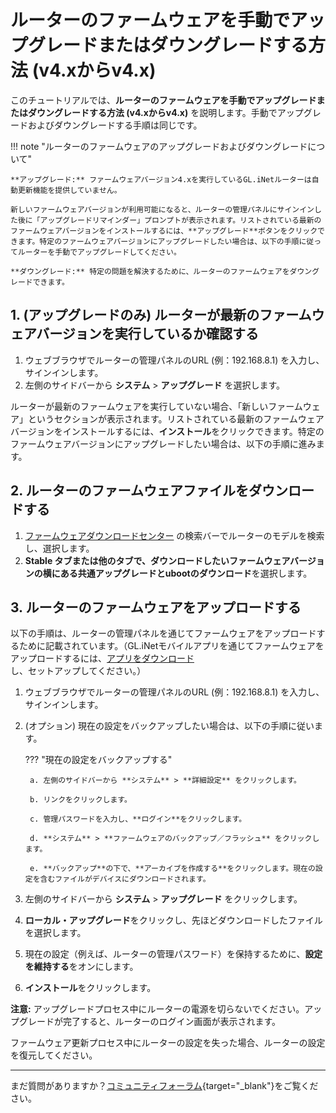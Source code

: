 # ルーターのファームウェアを手動でアップグレードまたはダウングレードする方法 (v4.xからv4.x)

このチュートリアルでは、**ルーターのファームウェアを手動でアップグレードまたはダウングレードする方法 (v4.xからv4.x)** を説明します。手動でアップグレードおよびダウングレードする手順は同じです。

!!! note "ルーターのファームウェアのアップグレードおよびダウングレードについて"

    **アップグレード:** ファームウェアバージョン4.xを実行しているGL.iNetルーターは自動更新機能を提供していません。
    
    新しいファームウェアバージョンが利用可能になると、ルーターの管理パネルにサインインした後に「アップグレードリマインダー」プロンプトが表示されます。リストされている最新のファームウェアバージョンをインストールするには、**アップグレード**ボタンをクリックできます。特定のファームウェアバージョンにアップグレードしたい場合は、以下の手順に従ってルーターを手動でアップグレードしてください。

    **ダウングレード:** 特定の問題を解決するために、ルーターのファームウェアをダウングレードできます。

## 1. (アップグレードのみ) ルーターが最新のファームウェアバージョンを実行しているか確認する

1. ウェブブラウザでルーターの管理パネルのURL (例：192.168.8.1) を入力し、サインインします。
3. 左側のサイドバーから **システム** > **アップグレード** を選択します。

ルーターが最新のファームウェアを実行していない場合、「新しいファームウェア」というセクションが表示されます。リストされている最新のファームウェアバージョンをインストールするには、**インストール**をクリックできます。特定のファームウェアバージョンにアップグレードしたい場合は、以下の手順に進みます。

## 2. ルーターのファームウェアファイルをダウンロードする

1. [ファームウェアダウンロードセンター](https://dl.gl-inet.com/) の検索バーでルーターのモデルを検索し、選択します。
2. **Stable **タブまたは他のタブで、ダウンロードしたいファームウェアバージョンの横にある**共通アップグレードとubootのダウンロード**を選択します。

## 3. ルーターのファームウェアをアップロードする

以下の手順は、ルーターの管理パネルを通じてファームウェアをアップロードするために記載されています。（GL.iNetモバイルアプリを通じてファームウェアをアップロードするには、[アプリをダウンロード](https://www.gl-inet.com/app/)し、セットアップしてください。）

1. ウェブブラウザでルーターの管理パネルのURL (例：192.168.8.1) を入力し、サインインします。
2. (オプション) 現在の設定をバックアップしたい場合は、以下の手順に従います。

    ??? "現在の設定をバックアップする"

        a. 左側のサイドバーから **システム** > **詳細設定** をクリックします。

        b. リンクをクリックします。

        c. 管理パスワードを入力し、**ログイン**をクリックします。

        d. **システム** > **ファームウェアのバックアップ／フラッシュ** をクリックします。

        e. **バックアップ**の下で、**アーカイブを作成する**をクリックします。現在の設定を含むファイルがデバイスにダウンロードされます。

3. 左側のサイドバーから **システム** > **アップグレード** をクリックします。
4. **ローカル・アップグレード**をクリックし、先ほどダウンロードしたファイルを選択します。
5. 現在の設定（例えば、ルーターの管理パスワード）を保持するために、**設定を維持する**をオンにします。
6. **インストール**をクリックします。

**注意:** アップグレードプロセス中にルーターの電源を切らないでください。アップグレードが完了すると、ルーターのログイン画面が表示されます。

ファームウェア更新プロセス中にルーターの設定を失った場合、ルーターの設定を復元してください。

---

まだ質問がありますか？[コミュニティフォーラム](https://forum.gl-inet.com){target="_blank"}をご覧ください。